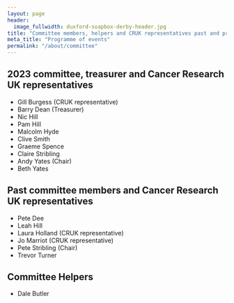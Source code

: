 ```yaml
---
layout: page
header:
  image_fullwidth: duxford-soapbox-derby-header.jpg
title: "Committee members, helpers and CRUK representatives past and present"
meta_title: "Programme of events"
permalink: "/about/committee"
---
```


## 2023 committee, treasurer and Cancer Research UK representatives

- Gill Burgess (CRUK representative)
- Barry Dean (Treasurer)
- Nic Hill
- Pam Hill
- Malcolm Hyde
- Clive Smith
- Graeme Spence
- Claire Stribling
- Andy Yates (Chair)
- Beth Yates

## Past committee members and Cancer Research UK representatives

- Pete Dee
- Leah Hill
- Laura Holland (CRUK representative)
- Jo Marriot (CRUK representative)
- Pete Stribling (Chair)
- Trevor Turner

## Committee Helpers

- Dale Butler
